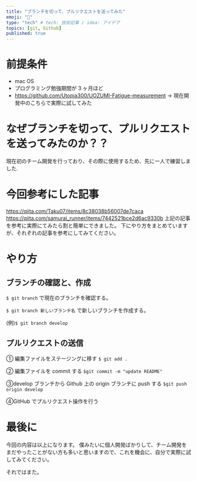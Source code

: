```yaml
---
title: "ブランチを切って、プルリクエストを送ってみた"
emoji: "🐙"
type: "tech" # tech: 技術記事 / idea: アイデア
topics: [git, Github]
published: true
---
```


# 前提条件

- mac OS
- プログラミング勉強期間が 3 ヶ月ほど
- https://github.com/Utopia300/UOZUMI-Fatigue-measurement
  → 現在開発中のこちらで実際に試してみた

# なぜブランチを切って、プルリクエストを送ってみたのか？？

現在初のチーム開発を行っており、その際に使用するため、先に一人で練習しました.

# 今回参考にした記事

https://qiita.com/Taku07/items/8c38038b56007de7caca
https://qiita.com/samurai_runner/items/7442521bce2d6ac9330b
上記の記事を参考に実際にてみたら割と簡単にできました。
下にやり方をまとめていますが、それぞれの記事を参考にしてみてください。

# やり方

## ブランチの確認と、作成

`$ git branch`
で現在のブランチを確認する。

`$ git branch 新しいブランチ名`
で新しいブランチを作成する。

(例)`$ git branch develop `

## プルリクエストの送信

① 編集ファイルをステージングに移す
`$ git add .`

② 編集ファイルを commit する
`$git commit -m "update README"`

③develop ブランチから Github 上の origin ブランチに push する
`$git push origin develop`

④GitHub でプルリクエスト操作を行う

# 最後に

今回の内容は以上になります。
僕みたいに個人開発ばかりして、チーム開発をまだやったことがない方も多いと思いますので、これを機会に、自分で実際に試してみてください。

それではまた。
